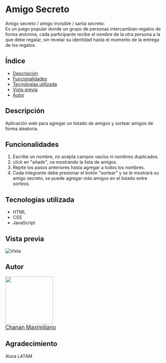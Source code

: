 # Amigo Secreto

Amigo secreto / amigo invisible / santa secreto:
<br>Es un juego popular donde un grupo de personas intercambian regalos de forma anónima, cada participante recibe el nombre de la otra persona a la que debe regalar, sin revelar su identidad hasta el momento de la entrega de los regalos.

## Índice
- [  Descripción](#descripción)
- [ Funcionalidades](#funcionalidades)
- [ Tecnologías utilizada](#tecnologías-utilizada)
- [ Vista previa](#vista-previa)
- [ Autor](#autor)

## Descripción
Aplicación web para agregar un listado de amigos y sortear amigos de forma aleatoria.

## Funcionalidades
1. Escribe un nombre, no acepta campos vacíos ni nombres duplicados.
2. click en "añadir", va mostrando la lista de amigos.
3. Repite los pasos anteriores hasta agregar a todos los nombres.
4. Cada integrante debe presionar el botón "sortear" y se le mostrará su amigo secreto, se puede agregar más amigos en el listado entre sorteos.

## Tecnologías utilizada
 - HTML
 - CSS
 - JavaScript

## Vista previa
![Vista](https://github.com/user-attachments/assets/a6c675eb-6e94-40c1-bd3e-a8a773fe8817)

## Autor
[<img src="https://avatars.githubusercontent.com/u/54635577?s=400&v=4" width="150px"><br><big>Chanan Maximiliano</big>](https://github.com/maxichanan)

## Agradecimiento

  Alura LATAM
